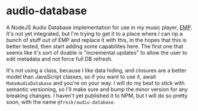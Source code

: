 # audio-database

A NodeJS Audio Database implementation for use in my music player,
[EMP](https://github.com/kevinfrei/EMP). It's not yet integrated, but I'm trying
to get it to a place where I can rip a bunch of stuff out of EMP and replace it
with this, in the hopes that this is better tested, then start adding some
capabilites here. The first one that seems like it's sort of doable is
"incremental updates" to allow the user to edit metadata and not force full DB
refresh.

It's not using a class, because I like data hiding, and closures are a better
model than JavaScript classes, so if you want to use it, await
`MakeAudioDatabase` and you're on your way. I will do my best to stick with
semantic versioning, so I'll make sure and bump the minor version for any
breaking changes. I haven't yet published it to NPM, but I will do so pretty
soon, with the name `@freik/audio-database`.
